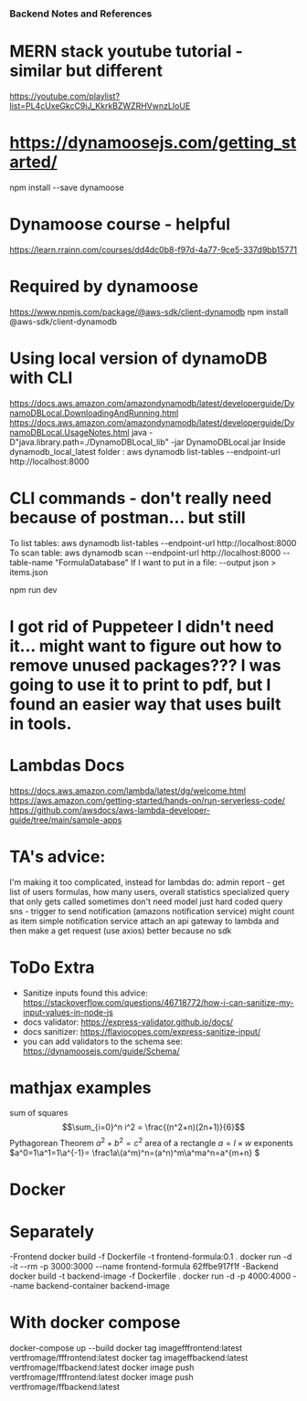 ### Backend Notes and References

# MERN stack youtube tutorial - similar but different
https://youtube.com/playlist?list=PL4cUxeGkcC9iJ_KkrkBZWZRHVwnzLIoUE

# https://dynamoosejs.com/getting_started/
npm install --save dynamoose

# Dynamoose course - helpful 
https://learn.rrainn.com/courses/dd4dc0b8-f97d-4a77-9ce5-337d9bb15771

# Required by dynamoose
https://www.npmjs.com/package/@aws-sdk/client-dynamodb
npm install @aws-sdk/client-dynamodb

# Using local version of dynamoDB with CLI
https://docs.aws.amazon.com/amazondynamodb/latest/developerguide/DynamoDBLocal.DownloadingAndRunning.html
https://docs.aws.amazon.com/amazondynamodb/latest/developerguide/DynamoDBLocal.UsageNotes.html
java -D"java.library.path=./DynamoDBLocal_lib" -jar DynamoDBLocal.jar
Inside dynamodb_local_latest folder : aws dynamodb list-tables --endpoint-url http://localhost:8000
# CLI commands - don't really need because of postman... but still
To list tables: aws dynamodb list-tables --endpoint-url http://localhost:8000
To scan table: aws dynamodb scan --endpoint-url http://localhost:8000 --table-name "FormulaDatabase" 
If I want to put in a file: --output json > items.json

npm run dev

# I got rid of Puppeteer I didn't need it... might want to figure out how to remove unused packages??? I was going to use it to print to pdf, but I found an easier way that uses built in tools.

# Lambdas Docs
https://docs.aws.amazon.com/lambda/latest/dg/welcome.html
https://aws.amazon.com/getting-started/hands-on/run-serverless-code/
https://github.com/awsdocs/aws-lambda-developer-guide/tree/main/sample-apps

# TA's advice:
I'm making it too complicated, instead for lambdas do: admin report - get list of users formulas, how many users, overall statistics
specialized query that only gets called sometimes
don't need model just hard coded query
sns - trigger to send notification (amazons notification service) might count as item simple notification service
attach an api gateway to lambda and then make a get request  (use axios)
better because no sdk

# ToDo Extra
- Sanitize inputs found this advice: https://stackoverflow.com/questions/46718772/how-i-can-sanitize-my-input-values-in-node-js
- docs validator: https://express-validator.github.io/docs/
- docs sanitizer: https://flaviocopes.com/express-sanitize-input/
- you can add validators to the schema see: https://dynamoosejs.com/guide/Schema/

# mathjax examples
sum of squares
$$\sum_{i=0}^n i^2 = \frac{(n^2+n)(2n+1)}{6}$$
Pythagorean Theorem 
$a^2+b^2=c^2$
area of a rectangle
$a = l\times w$
exponents
$a^0=1\\a^1=1\\a^{-1}= \frac1a\\(a^m)^n=(a^n)^m\\a^ma^n=a^{m+n} $

# Docker
# Separately
-Frontend
docker build -f Dockerfile -t frontend-formula:0.1 .
docker run -d -it --rm -p 3000:3000 --name frontend-formula 62ffbe917f1f
-Backend
docker build -t backend-image -f Dockerfile .
docker run -d -p 4000:4000 --name backend-container backend-image

# With docker compose
docker-compose up --build
docker tag imagefffrontend:latest vertfromage/fffrontend:latest
docker tag imageffbackend:latest vertfromage/ffbackend:latest
docker image push vertfromage/fffrontend:latest
docker image push vertfromage/ffbackend:latest